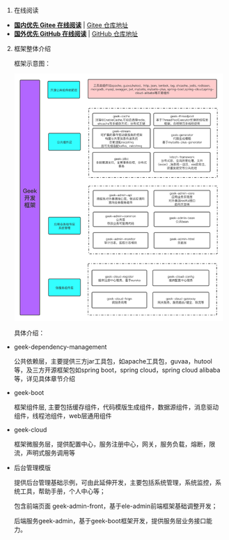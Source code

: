 1. 在线阅读

-  **[国内优先 Gitee 在线阅读](https://mochazi.gitee.io/docsify-demo)** | [Gitee 仓库地址](https://gitee.com/mochazi/docsify-demo)
-  **[国外优先 GitHub 在线阅读](https://lee-vis.github.io/geek-doc)** | [GitHub 仓库地址](https://github.com/lee-vis/geek-doc)

2. 框架整体介绍

   框架示意图：
   
   ![image-20210527200918139](../style/framework.png)
   
   具体介绍：

- geek-dependency-management

  公共依赖层，主要提供三方jar工具包，如apache工具包，guvaa，hutool等，及三方开源框架包如spring boot，spring cloud，spring cloud alibaba等，详见具体章节介绍

- geek-boot

  框架组件层, 主要包括缓存组件，代码模版生成组件，数据源组件，消息驱动组件，线程池组件，web层通用组件

- geek-cloud

  框架微服务层，提供配置中心，服务注册中心，网关，服务负载，熔断，限流，声明式服务调用等

- 后台管理模版

  提供后台管理基础示例，可由此延伸开发，主要包括系统管理，系统监控，系统工具，帮助手册，个人中心等；

  包含前端页面 geek-admin-front，基于ele-admin前端框架基础调整开发；
  
  后端服务geek-admin，基于geek-boot框架开发，提供服务层业务接口能力。

